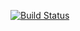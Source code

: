 [![Build Status](https://secure.travis-ci.org/brantwynn/drupal-travis-ci.png?branch=master)](http://travis-ci.org/brantwynn/drupal-travis-ci)
